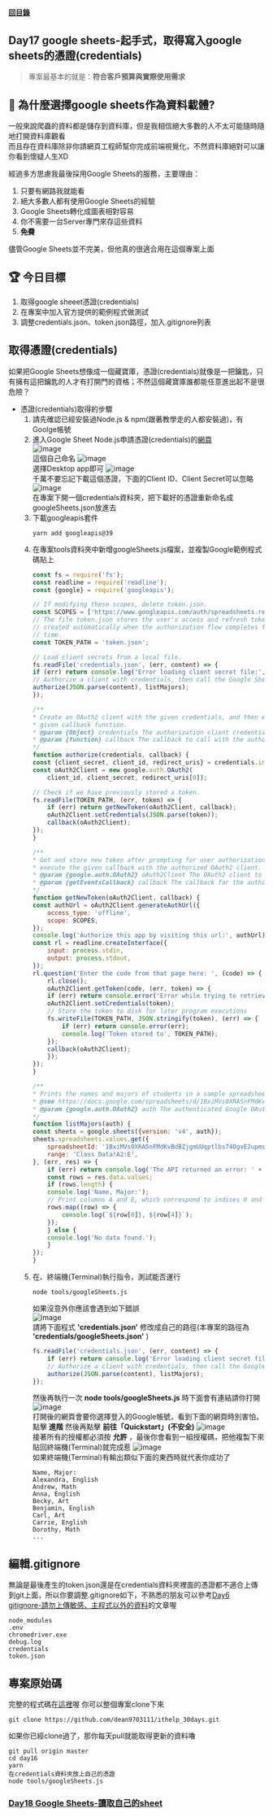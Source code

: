 #### [回目錄](../README.md)
## Day17 google sheets-起手式，取得寫入google sheets的憑證(credentials)

>專案最基本的就是：**符合客戶預算與實際使用需求**  

🤔 為什麼選擇google sheets作為資料載體?
----
一般來說爬蟲的資料都是儲存到資料庫，但是我相信絕大多數的人不太可能隨時隨地打開資料庫觀看  
而且存在資料庫除非你請網頁工程師幫你完成前端視覺化，不然資料庫絕對可以讓你看到懷疑人生XD  

經過多方思慮我最後採用Google Sheets的服務，主要理由：
1. 只要有網路我就能看
2. 絕大多數人都有使用Google Sheets的經驗
3. Google Sheets轉化成圖表相對容易
4. 你不需要一台Server專門來存這些資料
5. **~~免費~~**

儘管Google Sheets並不完美，但他真的很適合用在這個專案上面  

🏆 今日目標
----
1. 取得google sheeet憑證(credentials)
2. 在專案中加入官方提供的範例程式做測試
3. 調整credentials.json、token.json路徑，加入.gitignore列表



取得憑證(credentials)
------------------------
如果把Google Sheets想像成一個藏寶庫，憑證(credentials)就像是一把鑰匙，只有擁有這把鑰匙的人才有打開門的資格；不然這個藏寶庫誰都能任意進出起不是很危險？  

* 憑證(credentials)取得的步驟
    1. 請先確認已經安裝過Node.js & npm(跟著教學走的人都安裝過)，有Goolge帳號
    2. 進入Google Sheet Node.js申請憑證(credentials)的[網頁](https://developers.google.com/sheets/api/quickstart/nodejs)  
        ![image](./article_img/googlesheet1.png)  
        這個自己命名
        ![image](./article_img/googlesheet2.png)  
        選擇Desktop app即可
        ![image](./article_img/googlesheet3.png)  
        千萬不要忘記下載這個憑證，下面的Client ID、Client Secret可以忽略
        ![image](./article_img/googlesheet4.png)  
        在專案下開一個credentials資料夾，把下載好的憑證重新命名成googleSheets.json放進去
    3. 下載googleapis套件
        ```
        yarn add googleapis@39
        ```  
    4. 在專案tools資料夾中新增googleSheets.js檔案，並複製Google範例程式碼貼上
        ```js
        const fs = require('fs');
        const readline = require('readline');
        const {google} = require('googleapis');

        // If modifying these scopes, delete token.json.
        const SCOPES = ['https://www.googleapis.com/auth/spreadsheets.readonly'];
        // The file token.json stores the user's access and refresh tokens, and is
        // created automatically when the authorization flow completes for the first
        // time.
        const TOKEN_PATH = 'token.json';

        // Load client secrets from a local file.
        fs.readFile('credentials.json', (err, content) => {
        if (err) return console.log('Error loading client secret file:', err);
        // Authorize a client with credentials, then call the Google Sheets API.
        authorize(JSON.parse(content), listMajors);
        });

        /**
        * Create an OAuth2 client with the given credentials, and then execute the
        * given callback function.
        * @param {Object} credentials The authorization client credentials.
        * @param {function} callback The callback to call with the authorized client.
        */
        function authorize(credentials, callback) {
        const {client_secret, client_id, redirect_uris} = credentials.installed;
        const oAuth2Client = new google.auth.OAuth2(
            client_id, client_secret, redirect_uris[0]);

        // Check if we have previously stored a token.
        fs.readFile(TOKEN_PATH, (err, token) => {
            if (err) return getNewToken(oAuth2Client, callback);
            oAuth2Client.setCredentials(JSON.parse(token));
            callback(oAuth2Client);
        });
        }

        /**
        * Get and store new token after prompting for user authorization, and then
        * execute the given callback with the authorized OAuth2 client.
        * @param {google.auth.OAuth2} oAuth2Client The OAuth2 client to get token for.
        * @param {getEventsCallback} callback The callback for the authorized client.
        */
        function getNewToken(oAuth2Client, callback) {
        const authUrl = oAuth2Client.generateAuthUrl({
            access_type: 'offline',
            scope: SCOPES,
        });
        console.log('Authorize this app by visiting this url:', authUrl);
        const rl = readline.createInterface({
            input: process.stdin,
            output: process.stdout,
        });
        rl.question('Enter the code from that page here: ', (code) => {
            rl.close();
            oAuth2Client.getToken(code, (err, token) => {
            if (err) return console.error('Error while trying to retrieve access token', err);
            oAuth2Client.setCredentials(token);
            // Store the token to disk for later program executions
            fs.writeFile(TOKEN_PATH, JSON.stringify(token), (err) => {
                if (err) return console.error(err);
                console.log('Token stored to', TOKEN_PATH);
            });
            callback(oAuth2Client);
            });
        });
        }

        /**
        * Prints the names and majors of students in a sample spreadsheet:
        * @see https://docs.google.com/spreadsheets/d/1BxiMVs0XRA5nFMdKvBdBZjgmUUqptlbs74OgvE2upms/edit
        * @param {google.auth.OAuth2} auth The authenticated Google OAuth client.
        */
        function listMajors(auth) {
        const sheets = google.sheets({version: 'v4', auth});
        sheets.spreadsheets.values.get({
            spreadsheetId: '1BxiMVs0XRA5nFMdKvBdBZjgmUUqptlbs74OgvE2upms',
            range: 'Class Data!A2:E',
        }, (err, res) => {
            if (err) return console.log('The API returned an error: ' + err);
            const rows = res.data.values;
            if (rows.length) {
            console.log('Name, Major:');
            // Print columns A and E, which correspond to indices 0 and 4.
            rows.map((row) => {
                console.log(`${row[0]}, ${row[4]}`);
            });
            } else {
            console.log('No data found.');
            }
        });
        }
        ```
    5. 在、終端機(Terminal)執行指令，測試能否運行
        ```
        node tools/googleSheets.js
        ```
        如果沒意外你應該會遇到如下錯誤  
        ![image](./article_img/credentials.png)  
        請將下面程式 **'credentials.json'** 修改成自己的路徑(本專案的路徑為 **'credentials/googleSheets.json'** )
        ```js
        fs.readFile('credentials.json', (err, content) => {
            if (err) return console.log('Error loading client secret file:', err);
            // Authorize a client with credentials, then call the Google Sheets API.
            authorize(JSON.parse(content), listMajors);
        });
        ```
        然後再執行一次 **node tools/googleSheets.js** 時下面會有連結請你打開
        ![image](./article_img/credentials_link.png)  
        打開後的網頁會要你選擇登入的Google帳號，看到下面的網頁時別害怕，點擊 **進階** 然後再點擊 **前往「Quickstart」(不安全)**
        ![image](./article_img/warning_web.png)  
        接著所有的授權都必須按 **允許** ，最後你會看到一組授權碼，把他複製下來貼回終端機(Terminal)就完成惹
        ![image](./article_img/credentails_code.png)  
        如果終端機(Terminal)有輸出類似下面的東西時就代表你成功了
        ```
        Name, Major:
        Alexandra, English
        Andrew, Math
        Anna, English
        Becky, Art
        Benjamin, English
        Carl, Art
        Carrie, English
        Dorothy, Math
        ...
        ```
編輯.gitignore
--------------------------------------------------------
無論是最後產生的token.json還是在credentials資料夾裡面的憑證都不適合上傳到git上面，所以你要調整.gitignore如下，不熟悉的朋友可以參考[Day6 gitignore-請勿上傳敏感、主程式以外的資料](../day6/README.md)的文章喔  
```
node_modules
.env
chromedriver.exe
debug.log
credentials
token.json
```

專案原始碼
----
完整的程式碼在[這裡](https://github.com/dean9703111/ithelp_30days/day16)喔
你可以整個專案clone下來  
```
git clone https://github.com/dean9703111/ithelp_30days.git
```
如果你已經clone過了，那你每天pull就能取得更新的資料嚕  
```
git pull origin master
cd day16
yarn
在credentials資料夾放上自己的憑證
node tools/googleSheets.js
```
### [Day18 Google Sheets-讀取自己的sheet](/day18/README.md)